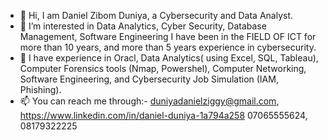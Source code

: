 - 👋 Hi, I am Daniel Zibom Duniya, a Cybersecurity and Data Analyst.
- 👀 I’m interested in Data Analytics, Cyber Security, Database Management, Software Engineering
I have been in the FIELD OF ICT for more than 10 years, and more than 5 years experience in cybersecurity. 
- 💞️ I have experience in Oracl, Data Analytics( using Excel, SQL, Tableau), Computer Forensics tools (Nmap, Powershel), Computer Networking, Software Engineering, and Cybersecurity Job Simulation (IAM, Phishing).
- 📫 You can reach me through:- duniyadanielziggy@gmail.com, https://www.linkedin.com/in/daniel-duniya-1a794a258   07065555624, 08179322225
<!---
Danielziggy/Danielziggy is a ✨ special ✨ repository because its `README.md` (this file) appears on your GitHub profile.
You can click the Preview link to take a look at your changes.
--->
